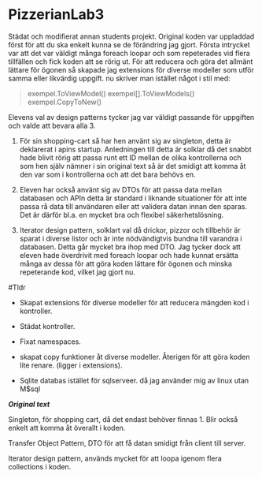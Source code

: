 # PizzerianLab3

Städat och modifierat annan students projekt. Original koden var uppladdad först för att du ska enkelt kunna se de förändring jag gjort. 
Första intrycket var att det var väldigt många foreach loopar och som repeterades vid flera tillfällen och fick koden att se rörig ut. För att reducera och göra det allmänt lättare för ögonen så skapade jag extensions för diverse modeller som utför samma eller likvärdig uppgift. nu skriver man istället något i stil med:
> exempel.ToViewModel()
> exempel[].ToViewModels()
> exempel.CopyToNew()

Elevens val av design patterns tycker jag var väldigt passande för uppgiften och valde att bevara alla 3. 

1. För sin shopping-cart så har hen använt sig av singleton, detta är deklarerat i apins startup. Anledningen till detta är solklar då det snabbt hade blivit rörig att passa runt ett ID mellan de olika kontrollerna och som hen själv nämner i sin original text så är det smidigt att komma åt den var som i kontrollerna och att det bara behövs en. 

2. Eleven har också använt sig av DTOs för att passa data mellan databasen och APIn detta är standard i liknande situationer för att inte passa rå data till användaren eller att validera datan innan den sparas. Det är därför bl.a. en mycket bra och flexibel säkerhetslösning.

3. Iterator design pattern, solklart val då drickor, pizzor och tillbehör är sparat i diverse listor och är inte nödvändigtvis bundna till varandra i databasen. Detta går mycket bra ihop med DTO. Jag tycker dock att eleven hade överdrivit med foreach loopar och hade kunnat ersätta många av dessa för att göra koden lättare för ögonen och minska repeterande kod, vilket jag gjort nu. 


#Tldr
* Skapat extensions för diverse modeller för att reducera mängden kod i kontroller.

* Städat kontroller.

* Fixat namespaces.

* skapat copy funktioner åt diverse modeller. Återigen för att göra koden lite renare.  (ligger i extensions).

* Sqlite databas istället för sqlserveer. då jag använder mig av linux utan M$sql



_____Original text_____

Singleton, för shopping cart, då det endast behöver finnas 1. Blir också enkelt att komma åt överallt i koden. 

Transfer Object Pattern, DTO för att få datan smidigt från client till server.

Iterator design pattern, används mycket för att loopa igenom flera collections i koden. 
